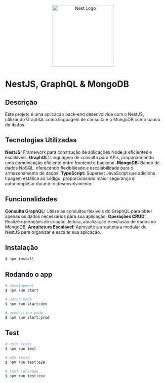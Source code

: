<p align="center">
  <a href="http://nestjs.com/" target="blank"><img src="https://nestjs.com/img/logo-small.svg" width="200" alt="Nest Logo" /></a>
</p>

[circleci-image]: https://img.shields.io/circleci/build/github/nestjs/nest/master?token=abc123def456
[circleci-url]: https://circleci.com/gh/nestjs/nest

# NestJS, GraphQL & MongoDB

## Descrição

Este projeto é uma aplicação back-end desenvolvida com o NestJS, utilizando GraphQL como linguagem de consulta e o MongoDB como banco de dados.

## Tecnologias Utilizadas

**NestJS:** Framework para construção de aplicações Node.js eficientes e escaláveis.
**GraphQL:** Linguagem de consulta para APIs, proporcionando uma comunicação eficiente entre frontend e backend.
**MongoDB:** Banco de dados NoSQL, oferecendo flexibilidade e escalabilidade para o armazenamento de dados.
**TypeScript:** Superset JavaScript que adiciona tipagem estática ao código, proporcionando maior segurança e autocompletar durante o desenvolvimento.

## Funcionalidades

**Consulta GraphQL:** Utilize as consultas flexíveis do GraphQL para obter apenas os dados necessários para sua aplicação.
**Operações CRUD:** Realize operações de criação, leitura, atualização e exclusão de dados no MongoDB.
**Arquitetura Escalável:** Aproveite a arquitetura modular do NestJS para organizar e escalar sua aplicação.

## Instalação

```bash
$ npm install
```

## Rodando o app

```bash
# development
$ npm run start

# watch mode
$ npm run start:dev

# production mode
$ npm run start:prod
```

## Test

```bash
# unit tests
$ npm run test

# e2e tests
$ npm run test:e2e

# test coverage
$ npm run test:cov
```
